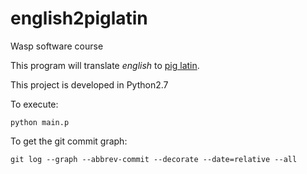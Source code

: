 # english2piglatin
Wasp software course

This program will translate _english_ to [pig latin](https://en.wikipedia.org/wiki/Pig_Latin).

This project is developed in Python2.7

To execute:

    python main.p


To get the git commit graph:

    git log --graph --abbrev-commit --decorate --date=relative --all
